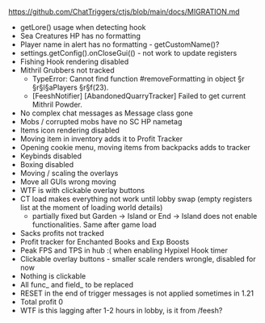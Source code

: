 https://github.com/ChatTriggers/ctjs/blob/main/docs/MIGRATION.md

- getLore() usage when detecting hook
- Sea Creatures HP has no formatting
- Player name in alert has no formatting - getCustomName()?
- settings.getConfig().onCloseGui(() - not work to update registers
- Fishing Hook rendering disabled
- Mithril Grubbers not tracked
  - TypeError: Cannot find function #removeFormatting in object §r         §r§l§aPlayers §r§f(23).
  - [FeeshNotifier] [AbandonedQuarryTracker] Failed to get current Mithril Powder.
- No complex chat messages as Message class gone
- Mobs / corrupted mobs have no SC HP nametag
- Items icon rendering disabled
- Moving item in inventory adds it to Profit Tracker
- Opening cookie menu, moving items from backpacks adds to tracker
- Keybinds disabled
- Boxing disabled
- Moving / scaling the overlays
- Move all GUIs wrong moving
- WTF is with clickable overlay buttons
- CT load makes everything not work until lobby swap (empty registers list at the moment of loading world details)
  - partially fixed but Garden -> Island or End -> Island does not enable functionalities. Same after game load
- Sacks profits not tracked
- Profit tracker for Enchanted Books and Exp Boosts
- Peak FPS and TPS in hub :( when enabling Hypixel Hook timer
- Clickable overlay buttons  - smaller scale renders wrongle, disabled for now
- Nothing is clickable
- All func_ and field_ to be replaced
- RESET in the end of trigger messages is not applied sometimes in 1.21
- Total profit 0
- WTF is this lagging after 1-2 hours in lobby, is it from /feesh?
